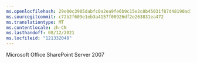 ```yaml
---
ms.openlocfilehash: 29e00c3905dabfc0a2ea9fe6b9c15e2c8b45031f87d48190ad162a65d58aaa7a
ms.sourcegitcommit: c72b2f603e1eb3a4157f00926df2e263831ea472
ms.translationtype: MT
ms.contentlocale: zh-CN
ms.lasthandoff: 08/12/2021
ms.locfileid: "121332048"
---
```

Microsoft Office SharePoint Server 2007